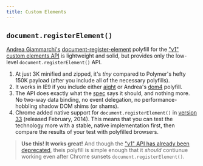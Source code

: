 ```yaml
---
title: Custom Elements
---
```


## `document.registerElement()`
[Andrea Giammarchi's](http://webreflection.blogspot.com/2014/07/a-w3c-custom-elements-alternative.html)
[document-register-element] polyfill for the ["v1" custom elements
API][custom elements v1] is lightweight and solid, but provides only the
low-level `document.registerElement()` API.

1. At just 3K minified and zipped, it's *tiny* compared to Polymer's hefty
   150K payload (after you include all of the necessary polyfills).
2. It works in IE9 if you include either [aight] or Andrea's [dom4] polyfill.
3. The API does exactly what the [spec][custom elements v1] says it should,
   and nothing more. No two-way data binding, no event delegation, no
   performance-hobbling shadow DOM shims (or shams).
1. Chrome added native support for `document.registerElement()` in [version
   33](https://www.chromestatus.com/features/4642138092470272) (released
   February, 2014). This means that you can test the technology more with a
   stable, native implementation first, then compare the results of your test
   with polyfilled browsers.

> **Use this! It works great!** And though the ["v1" API has already
> been deprecated][custom elements v2], theis polyfill is simple enough that
> it _should_ contiunue working even after Chrome sunsets
> `document.registerElement()`.

[aight]: https://github.com/shawnbot/aight
[custom elements v1]: https://www.w3.org/TR/2016/WD-custom-elements-20160226/
[custom elements v2]: https://www.w3.org/TR/custom-elements/
[document-register-element]: https://github.com/WebReflection/document-register-element
[dom4]: https://github.com/WebReflection/dom4

